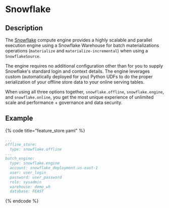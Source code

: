 # Snowflake

## Description

The [Snowflake](https://trial.snowflake.com) compute engine provides a highly scalable and parallel execution engine using a Snowflake Warehouse for batch materializations operations (`materialize` and `materialize-incremental`) when using a `SnowflakeSource`.

The engine requires no additional configuration other than for you to supply Snowflake's standard login and context details. The engine leverages custom (automatically deployed for you) Python UDFs to do the proper serialization of your offline store data to your online serving tables.

When using all three options together, `snowflake.offline`, `snowflake.engine`, and `snowflake.online`, you get the most unique experience of unlimited scale and performance + governance and data security.

## Example

{% code title="feature_store.yaml" %}
```yaml
...
offline_store:
  type: snowflake.offline
...
batch_engine:
  type: snowflake.engine
  account: snowflake_deployment.us-east-1
  user: user_login
  password: user_password
  role: sysadmin
  warehouse: demo_wh
  database: FEAST
```
{% endcode %}
